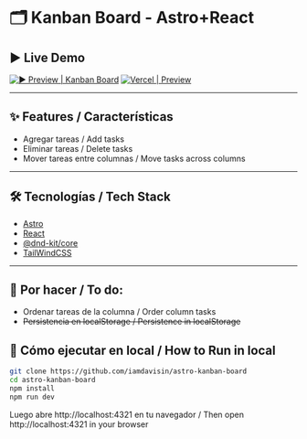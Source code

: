 # 🗂️ Kanban Board  - Astro+React

## ▶️ Live Demo
[![▶️ Preview | Kanban Board](https://img.shields.io/badge/%20My%20Website-Kanban%20Board-blue?style=for-the-badge)](https://kanban.iamdavisin.com)
[![Vercel | Preview](https://img.shields.io/badge/%20Vercel%20Preview-%20kanban%20board-black?style=for-the-badge&logo=vercel)](https://astro-kanban-board-git-main-iamdavisins-projects.vercel.app)


---

## ✨ Features / Características

- Agregar tareas / Add tasks
- Eliminar tareas / Delete tasks
- Mover tareas entre columnas / Move tasks across columns

---

## 🛠️ Tecnologías / Tech Stack

- [Astro](https://astro.build)
- [React](https://react.dev)
- [@dnd-kit/core](https://github.com/clauderic/dnd-kit)
- [TailWindCSS](https://tailwindcss.com)

---

## 🔄 Por hacer / To do:
- Ordenar tareas de la columna / Order column tasks
- ~~Persistencia en localStorage / Persistence in localStorage~~




## 🚀 Cómo ejecutar en local / How to Run in local
```bash
git clone https://github.com/iamdavisin/astro-kanban-board
cd astro-kanban-board
npm install
npm run dev
```

Luego abre http://localhost:4321 en tu navegador / Then open http://localhost:4321 in your browser
